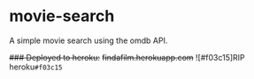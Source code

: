 # movie-search
A simple movie search using the omdb API.

~~### Deployed to heroku:~~
~~findafilm.herokuapp.com~~ ![#f03c15]RIP heroku`#f03c15`